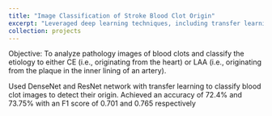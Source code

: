 ```yaml
---
title: "Image Classification of Stroke Blood Clot Origin"
excerpt: "Leveraged deep learning techniques, including transfer learning, to develop an algorithm that accurately classifies blood clots based on their origin, with an accuracy of 72.4% and 73.75% for CE and LAA clots, respectively."1<br/><img src='/images/ML.png'>"
collection: projects
---
```


Objective: To analyze pathology images of blood clots and classify the etiology to either CE (i.e., originating
from the heart) or LAA (i.e., originating from the plaque in the inner lining of an artery).

Used DenseNet and ResNet network with transfer learning to classify blood clot images to detect their origin.
Achieved an accuracy of 72.4% and 73.75% with an F1 score of 0.701 and 0.765 respectively



